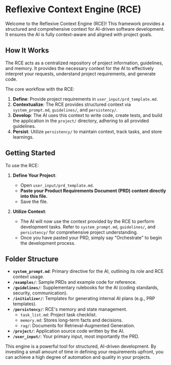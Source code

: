 # Reflexive Context Engine (RCE)

Welcome to the Reflexive Context Engine (RCE)! This framework provides a structured and comprehensive context for AI-driven software development. It ensures the AI is fully context-aware and aligned with project goals.

## How It Works

The RCE acts as a centralized repository of project information, guidelines, and memory. It provides the necessary context for the AI to effectively interpret your requests, understand project requirements, and generate code.

The core workflow with the RCE:

1.  **Define**: Provide project requirements in `user_input/prd_template.md`.
2.  **Contextualize**: The RCE provides structured context via `system_prompt.md`, `guidelines/`, and `persistency/`.
3.  **Develop**: The AI uses this context to write code, create tests, and build the application in the `project/` directory, adhering to all provided guidelines.
4.  **Persist**: Utilize `persistency/` to maintain context, track tasks, and store learnings.

## Getting Started

To use the RCE:

1.  **Define Your Project**:
    -   Open `user_input/prd_template.md`.
    -   **Paste your Product Requirements Document (PRD) content directly into this file.**
    -   Save the file.

2.  **Utilize Context**:
    -   The AI will now use the context provided by the RCE to perform development tasks. Refer to `system_prompt.md`, `guidelines/`, and `persistency/` for comprehensive project understanding.
    -   Once you have pasted your PRD, simply say "Orchestrate" to begin the development process.

## Folder Structure

-   **`system_prompt.md`**: Primary directive for the AI, outlining its role and RCE context usage.
-   **`/examples/`**: Sample PRDs and example code for reference.
-   **`/guidelines/`**: Supplementary rulebooks for the AI (coding standards, security, communication).
-   **`/initializer/`**: Templates for generating internal AI plans (e.g., PRP templates).
-   **`/persistency/`**: RCE's memory and state management.
    -   `task_list.md`: Project task checklist.
    -   `memory.md`: Stores long-term facts and decisions.
    -   `rag/`: Documents for Retrieval-Augmented Generation.
-   **`/project/`**: Application source code written by the AI.
-   **`/user_input/`**: Your primary input, most importantly the PRD.

This engine is a powerful tool for structured, AI-driven development. By investing a small amount of time in defining your requirements upfront, you can achieve a high degree of automation and quality in your projects.
